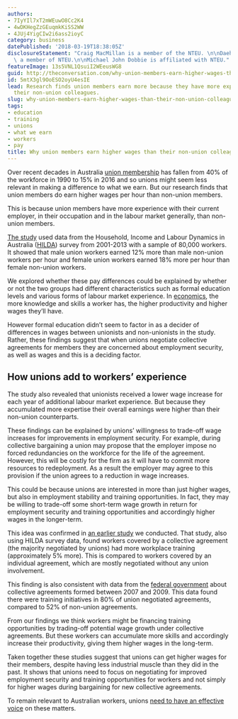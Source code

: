 ```yaml
---
authors:
- 7IyYIl7xT2mWEuwO8Cc2K4
- 4wDKHegZzGEuqmkKiSS2WW
- 4JUj4YigCIw2i6ass2ioyC
category: business
datePublished: '2018-03-19T18:38:05Z'
disclosureStatement: "Craig MacMillan is a member of the NTEU. \n\nDaehoon Nahm is\
  \ a member of NTEU.\n\nMichael John Dobbie is affiliated with NTEU."
featureImage: 13s5VNL1QsuiI2WEeusWG8
guid: http://theconversation.com/why-union-members-earn-higher-wages-than-their-non-union-colleagues-93122
id: 5mtX3gl9OoESO2oyU4esIE
lead: Research finds union members earn more because they have more experience than
  their non-union colleagues.
slug: why-union-members-earn-higher-wages-than-their-non-union-colleagues
tags:
- education
- training
- unions
- what we earn
- workers
- pay
title: Why union members earn higher wages than their non-union colleagues
---
```

Over recent decades in Australia [union membership](http://www.abs.gov.au/AUSSTATS/abs@.nsf/Previousproducts/6333.0Main%20Features5August%202016?opendocument&tabname=Summary&prodno=6333.0&issue=August%202016&num=&view=) has fallen from 40% of the workforce in 1990 to 15% in 2016 and so unions might seem less relevant in making a difference to what we earn. But our research finds that union members do earn higher wages per hour than non-union members. 

This is because union members have more experience with their current employer, in their occupation and in the labour market generally, than non-union members.


[The study](http://dx.doi.org/10.1080/00036846.2016.1273492) used data from the Household, Income and Labour Dynamics in Australia ([HILDA](https://melbourneinstitute.unimelb.edu.au/hilda)) survey from 2001-2013 with a sample of 80,000 workers. It showed that male union workers earned 12% more than male non-union workers per hour and female union workers earned 18% more per hour than female non-union workers. 

We explored whether these pay differences could be explained by whether or not the two groups had different characteristics such as formal education levels and various forms of labour market experience. In [economics](http://www.econlib.org/library/Enc/HumanCapital.html), the more knowledge and skills a worker has, the higher productivity and higher wages they’ll have.

However formal education didn’t seem to factor in as a decider of differences in wages between unionists and non-unionists in the study. Rather, these findings suggest that when unions negotiate collective agreements for members they are concerned about employment security, as well as wages and this is a deciding factor.

## How unions add to workers’ experience

The study also revealed that unionists received a lower wage increase for each year of additional labour market experience. But because they accumulated more expertise their overall earnings were higher than their non-union counterparts. 

These findings can be explained by unions’ willingness to trade-off wage increases for improvements in employment security. For example, during collective bargaining a union may propose that the employer impose no forced redundancies on the workforce for the life of the agreement. However, this will be costly for the firm as it will have to commit more resources to redeployment. As a result the employer may agree to this provision if the union agrees to a reduction in wage increases.

This could be because unions are interested in more than just higher wages, but also in employment stability and training opportunities. In fact, they may be willing to trade-off some short-term wage growth in return for employment security and training opportunities and accordingly higher wages in the longer-term.

This idea was confirmed in [an earlier study](https://businesslaw.curtin.edu.au/wp-content/uploads/sites/5/2018/02/AJLE-v20n1-Dobbie-et-al.pdf) we conducted. That study, also using HILDA survey data, found workers covered by a collective agreement (the majority negotiated by unions) had more workplace training (approximately 5% more). This is compared to workers covered by an individual agreement, which are mostly negotiated without any union involvement. 


This finding is also consistent with data from the [federal government](https://docs.jobs.gov.au/system/files/doc/other/agreement_making_in_australia_under_the_workplace_relations_act_2007_to_2009_1.pdf) about collective agreements formed between 2007 and 2009. This data found there were training initiatives in 80% of union negotiated agreements, compared to 52% of non-union agreements. 

From our findings we think workers might be financing training opportunities by trading-off potential wage growth under collective agreements. But these workers can accumulate more skills and accordingly increase their productivity, giving them higher wages in the long-term.

Taken together these studies suggest that unions can get higher wages for their members, despite having less industrial muscle than they did in the past. It shows that unions need to focus on negotiating for improved employment security and training opportunities for workers and not simply for higher wages during bargaining for new collective agreements. 

To remain relevant to Australian workers, unions [need to have an effective voice](https://theconversation.com/theyre-the-voice-how-workers-can-be-heard-when-unions-are-on-the-wane-57209) on these matters.